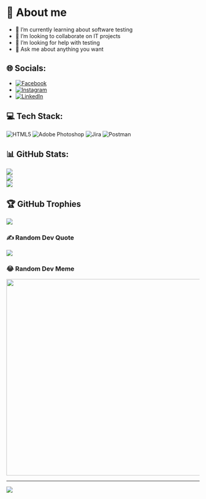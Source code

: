 # 👋 About me 

- 🔭 I’m currently learning about software testing
- 👯 I’m looking to collaborate on IT projects
- 🤔 I’m looking for help with testing
- 💬 Ask me about anything you want

## 🌐 Socials:
* [![Facebook](https://img.shields.io/badge/Facebook-%231877F2.svg?logo=Facebook&logoColor=white)](https://facebook.com/alexgaby21/) 
* [![Instagram](https://img.shields.io/badge/Instagram-%23E4405F.svg?logo=Instagram&logoColor=white)](https://instagram.com/gabidga/)
* [![LinkedIn](https://img.shields.io/badge/LinkedIn-%230077B5.svg?logo=linkedin&logoColor=white)](https://www.linkedin.com/in/gabriel-alexandru-dovleac-8618a0224/) 

## 💻 Tech Stack:
![HTML5](https://img.shields.io/badge/html5-%23E34F26.svg?style=for-the-badge&logo=html5&logoColor=white) ![Adobe Photoshop](https://img.shields.io/badge/adobephotoshop-%2331A8FF.svg?style=for-the-badge&logo=adobephotoshop&logoColor=white) ![Jira](https://img.shields.io/badge/jira-%230A0FFF.svg?style=for-the-badge&logo=jira&logoColor=white) ![Postman](https://img.shields.io/badge/Postman-FF6C37?style=for-the-badge&logo=postman&logoColor=white)
## 📊 GitHub Stats:
![](https://github-readme-stats.vercel.app/api?username=gabidga&theme=dark&hide_border=false&include_all_commits=false&count_private=false)<br/>
![](https://github-readme-streak-stats.herokuapp.com/?user=gabidga&theme=dark&hide_border=false)<br/>
![](https://github-readme-stats.vercel.app/api/top-langs/?username=gabidga&theme=dark&hide_border=false&include_all_commits=false&count_private=false&layout=compact)

## 🏆 GitHub Trophies
![](https://github-profile-trophy.vercel.app/?username=gabidga&theme=radical&no-frame=false&no-bg=true&margin-w=4)

### ✍️ Random Dev Quote
![](https://quotes-github-readme.vercel.app/api?type=horizontal&theme=radical)

### 😂 Random Dev Meme
<img src="https://rm.up.railway.app/" width="512px"/>

---
[![](https://visitcount.itsvg.in/api?id=gabidga&icon=0&color=11)](https://visitcount.itsvg.in)

<!-- Proudly created with GPRM ( https://gprm.itsvg.in ) -->


